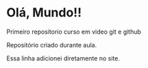# Olá, Mundo!!
 Primeiro repositorio curso em video git e github

 Repositório criado durante aula.

Essa linha adicionei diretamente no site.
